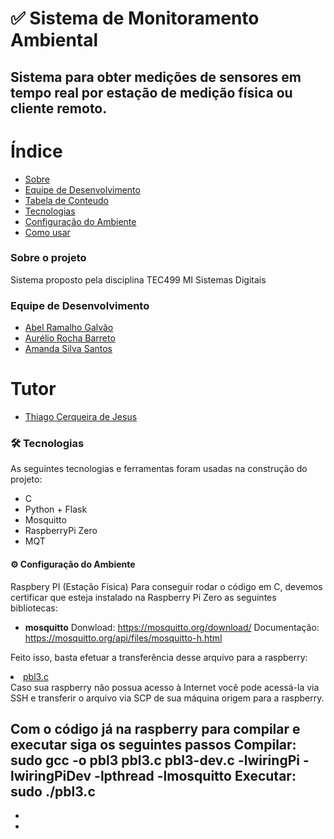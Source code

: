 # ✅ Sistema de Monitoramento Ambiental
## Sistema para obter medições de sensores em tempo real por estação de medição física ou cliente remoto.



Índice
=================
<!--ts-->
   * [Sobre](#Sobre)
   * [Equipe de Desenvolvimento](#equipe-de-desenvolvimento)
   * [Tabela de Conteudo](#tabela-de-conteudo)
   * [Tecnologias](#tecnologias)
   * [Configuração do Ambiente](#instalacao)
   * [Como usar](#como-usar)
<!--te-->
### Sobre o projeto
Sistema proposto pela disciplina TEC499 MI Sistemas Digitais 

### Equipe de Desenvolvimento
<div id="equipe">    
    <ul>
		<li><a href="https://github.com/argalvao"> Abel Ramalho Galvão</li>
		<li><a href="https://github.com/aureliobarreto"> Aurélio Rocha Barreto </a></li>
        <li><a href="https://github.com/amandassa"> Amanda Silva Santos </a> </li>
	</ul>
    <h1>Tutor</h1>
    <ul>
        <li><a href="https://github.com/thiagocj">Thiago Cerqueira de Jesus</a></li>
    </ul>
</div>

### 🛠 Tecnologias

As seguintes tecnologias e ferramentas foram usadas na construção do projeto:

- C
- Python + Flask
- Mosquitto
- RaspberryPi Zero
- MQT

#### ⚙️ Configuração do Ambiente
Raspbery PI (Estação Física)
Para conseguir rodar o código em C, devemos certificar que esteja instalado na Raspberry Pi Zero as seguintes bibliotecas:
- <b>mosquitto</b>
Donwload: https://mosquitto.org/download/
Documentação: https://mosquitto.org/api/files/mosquitto-h.html

Feito isso, basta efetuar a transferência desse arquivo para a raspberry:
<li><a href="https://github.com/aureliobarreto/sistema-de-monitoramento-ambiental/blob/main/pbl3.c">pbl3.c</a></li>
Caso sua raspberry não possua acesso à Internet você pode acessá-la via SSH e transferir o arquivo via SCP de sua máquina origem para a raspberry.

Com o código já na raspberry para compilar e executar siga os seguintes passos
Compilar: sudo gcc -o pbl3 pbl3.c pbl3-dev.c -lwiringPi -lwiringPiDev -lpthread -lmosquitto
Executar: sudo ./pbl3.c
- 
- 
- 
